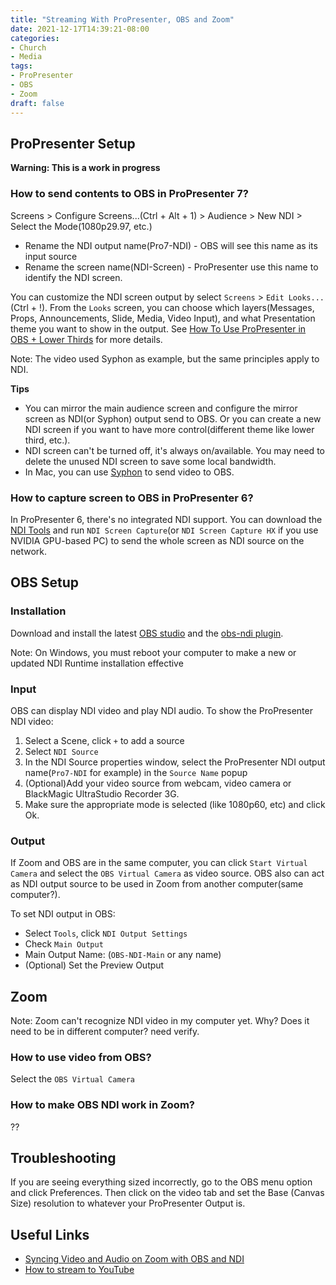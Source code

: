 ```yaml
---
title: "Streaming With ProPresenter, OBS and Zoom"
date: 2021-12-17T14:39:21-08:00
categories:
- Church
- Media
tags:
- ProPresenter
- OBS
- Zoom
draft: false
---
```


## ProPresenter Setup

**Warning: This is a work in progress**

### How to send contents to OBS in ProPresenter 7?
Screens > Configure Screens...(Ctrl + Alt + 1) > Audience > New NDI > Select the Mode(1080p29.97, etc.)
* Rename the NDI output name(Pro7-NDI) - OBS will see this name as its input source
* Rename the screen name(NDI-Screen) - ProPresenter use this name to identify the NDI screen.

You can customize the NDI screen output by select `Screens` > `Edit Looks...`(Ctrl + !). From the `Looks` screen, 
you can choose which layers(Messages, Props, Announcements, Slide, Media, Video Input), 
and what Presentation theme you want to show in the output. 
See [How To Use ProPresenter in OBS + Lower Thirds](https://www.youtube.com/watch?v=XRxOKMkCcoY) for more details. 

Note: The video used Syphon as example, but the same principles apply to NDI.

**Tips**
* You can mirror the main audience screen and configure the mirror screen as NDI(or Syphon) output send to OBS. 
Or you can create a new NDI screen if you want to have more control(different theme like lower third, etc.).
* NDI screen can't be turned off, it's always on/available. You may need to delete the unused NDI screen to save some local bandwidth.
* In Mac, you can use [Syphon](https://renewedvision.com/blog/beginners-guide-to-syphon/) to send video to OBS.

### How to capture screen to OBS in ProPresenter 6?
In ProPresenter 6, there's no integrated NDI support. 
You can download the [NDI Tools](https://www.ndi.tv/tools/#download-tools)
and run `NDI Screen Capture`(or `NDI Screen Capture HX` if you use NVIDIA GPU-based PC) to send the whole screen as NDI source on the network. 

## OBS Setup
### Installation
Download and install the latest [OBS studio](https://obsproject.com/) and the [obs-ndi plugin](https://github.com/Palakis/obs-ndi/releases).

Note: On Windows, you must reboot your computer to make a new or updated NDI Runtime installation effective

### Input
OBS can display NDI video and play NDI audio. To show the ProPresenter NDI video:

1. Select a Scene, click `+` to add a source
2. Select `NDI Source` 
3. In the NDI Source properties window, select the ProPresenter NDI output name(`Pro7-NDI` for example) in the `Source Name` popup
4. (Optional)Add your video source from webcam, video camera or BlackMagic UltraStudio Recorder 3G. 
5. Make sure the appropriate mode is selected (like 1080p60, etc) and click Ok.
 
### Output
If Zoom and OBS are in the same computer, you can click `Start Virtual Camera` and select the `OBS Virtual Camera` as video source.
OBS also can act as NDI output source to be used in Zoom from another computer(same computer?). 

To set NDI output in OBS:
* Select `Tools`, click `NDI Output Settings` 
* Check `Main Output` 
* Main Output Name: (`OBS-NDI-Main` or any name)
* (Optional) Set the Preview Output

## Zoom
Note: Zoom can't recognize NDI video in my computer yet. Why?
Does it need to be in different computer? need verify.

### How to use video from OBS?
Select the `OBS Virtual Camera`

### How to make OBS NDI work in Zoom?
??

## Troubleshooting
If you are seeing everything sized incorrectly, go to the OBS menu option and click Preferences. 
Then click on the video tab and set the Base (Canvas Size) resolution to whatever your ProPresenter Output is. 


## Useful Links
* [Syncing Video and Audio on Zoom with OBS and NDI](https://www.youtube.com/watch?v=wr9PdkX93WM)
* [How to stream to YouTube](https://obsproject.com/forum/threads/guide-how-to-stream-to-youtube.4333/)

